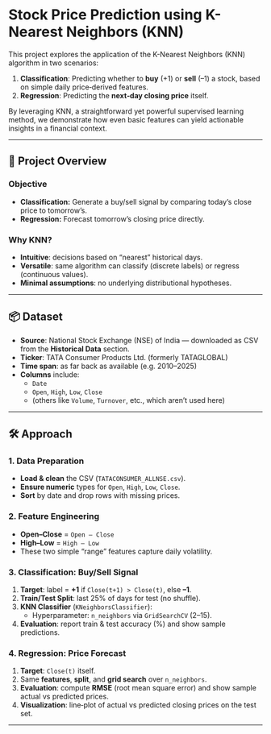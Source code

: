 # Stock Price Prediction using K-Nearest Neighbors (KNN)

This project explores the application of the K-Nearest Neighbors (KNN) algorithm in two scenarios:

1. **Classification**: Predicting whether to **buy** (+1) or **sell** (–1) a stock, based on simple daily price‐derived features.  
2. **Regression**: Predicting the **next‑day closing price** itself.

By leveraging KNN, a straightforward yet powerful supervised learning method, we demonstrate how even basic features can yield actionable insights in a financial context.

---

## 📖 Project Overview

### Objective

- **Classification:** Generate a buy/sell signal by comparing today’s close price to tomorrow’s.  
- **Regression:** Forecast tomorrow’s closing price directly.

### Why KNN?

- **Intuitive**: decisions based on “nearest” historical days.  
- **Versatile**: same algorithm can classify (discrete labels) or regress (continuous values).  
- **Minimal assumptions**: no underlying distributional hypotheses.

---

## 📦 Dataset

- **Source**: National Stock Exchange (NSE) of India — downloaded as CSV from the **Historical Data** section.  
- **Ticker**: TATA Consumer Products Ltd. (formerly TATAGLOBAL)  
- **Time span**: as far back as available (e.g. 2010–2025)  
- **Columns** include:
  - `Date`  
  - `Open`, `High`, `Low`, `Close`  
  - (others like `Volume`, `Turnover`, etc., which aren’t used here)

---

## 🛠 Approach

### 1. Data Preparation

- **Load & clean** the CSV (`TATACONSUMER_ALLNSE.csv`).  
- **Ensure numeric** types for `Open`, `High`, `Low`, `Close`.  
- **Sort** by date and drop rows with missing prices.

### 2. Feature Engineering

- **Open–Close** = `Open – Close`  
- **High–Low**   = `High – Low`  
- These two simple “range” features capture daily volatility.

### 3. Classification: Buy/Sell Signal

1. **Target**: label = **+1** if `Close(t+1) > Close(t)`, else **–1**.  
2. **Train/Test Split**: last 25% of days for test (no shuffle).  
3. **KNN Classifier** (`KNeighborsClassifier`):  
   - Hyperparameter: `n_neighbors` via `GridSearchCV` (2–15).  
4. **Evaluation**: report train & test accuracy (%) and show sample predictions.

### 4. Regression: Price Forecast

1. **Target**: `Close(t)` itself.  
2. Same **features**, **split**, and **grid search** over `n_neighbors`.  
3. **Evaluation**: compute **RMSE** (root mean square error) and show sample actual vs predicted prices.  
4. **Visualization**: line‑plot of actual vs predicted closing prices on the test set.

---


